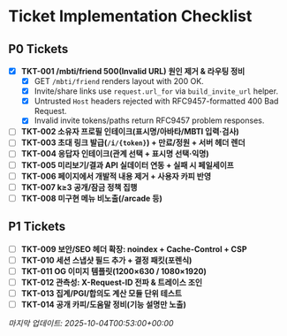# Ticket Implementation Checklist

## P0 Tickets

- [x] **TKT-001 /mbti/friend 500(Invalid URL) 원인 제거 & 라우팅 정비**
  - [x] GET `/mbti/friend` renders layout with 200 OK.
  - [x] Invite/share links use `request.url_for` via `build_invite_url` helper.
  - [x] Untrusted `Host` headers rejected with RFC9457-formatted 400 Bad Request.
  - [x] Invalid invite tokens/paths return RFC9457 problem responses.

- [ ] **TKT-002 소유자 프로필 인테이크(표시명/아바타/MBTI 입력·검사)**
- [ ] **TKT-003 초대 링크 발급(`/i/{token}`) + 만료/정원 + 서버 헤더 렌더**
- [ ] **TKT-004 응답자 인테이크(관계 선택 + 표시명 선택·익명)**
- [ ] **TKT-005 미리보기/결과 API 실데이터 연동 + 실패 시 페일세이프**
- [ ] **TKT-006 페이지에서 개발적 내용 제거 + 사용자 카피 반영**
- [ ] **TKT-007 k≥3 공개/잠금 정책 집행**
- [ ] **TKT-008 미구현 메뉴 비노출(/arcade 등)**

## P1 Tickets

- [ ] **TKT-009 보안/SEO 헤더 확장: noindex + Cache-Control + CSP**
- [ ] **TKT-010 세션 스냅샷 필드 추가 + 결정 패킷(포렌식)**
- [ ] **TKT-011 OG 이미지 템플릿(1200×630 / 1080×1920)**
- [ ] **TKT-012 관측성: X-Request-ID 전파 & 트레이스 조인**
- [ ] **TKT-013 집계/PGI/합의도 계산 모듈 단위 테스트**
- [ ] **TKT-014 공개 카피/도움말 정비(기능 설명만 노출)**

*마지막 업데이트: 2025-10-04T00:53:00+00:00*
